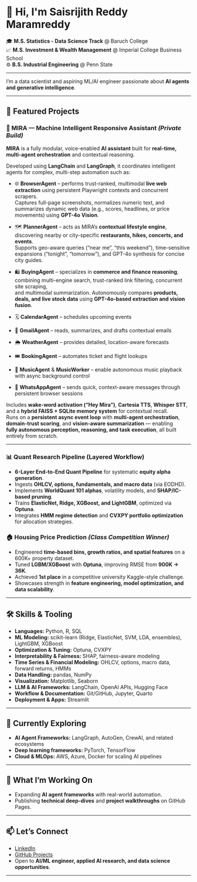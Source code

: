 # 👋 Hi, I'm Saisrijith Reddy Maramreddy

🎓 **M.S. Statistics - Data Science Track** @ Baruch College  
📈 **M.S. Investment & Wealth Management** @ Imperial College Business School  
⚙️ **B.S. Industrial Engineering** @ Penn State  

---

I’m a data scientist and aspiring ML/AI engineer passionate about **AI agents and generative intelligence**.

---

## 🚀 Featured Projects

### 🧠 MIRA — Machine Intelligent Responsive Assistant *(Private Build)*

**MIRA** is a fully modular, voice-enabled **AI assistant** built for **real-time, multi-agent orchestration** and contextual reasoning.  

Developed using **LangChain** and **LangGraph**, it coordinates intelligent agents for complex, multi-step automation such as:  

- 🌐 **BrowserAgent** – performs trust-ranked, multimodal **live web extraction** using persistent Playwright contexts and concurrent scrapers.  
  Captures full-page screenshots, normalizes numeric text, and summarizes dynamic web data (e.g., scores, headlines, or price movements) using **GPT-4o Vision**.  

- 🗺️ **PlannerAgent** – acts as MIRA’s **contextual lifestyle engine**, discovering nearby or city-specific **restaurants, hikes, concerts, and events**.  
  Supports geo-aware queries (“near me”, “this weekend”), time-sensitive expansions (“tonight”, “tomorrow”), and GPT-4o synthesis for concise city guides.  

- 🛍️ **BuyingAgent** – specializes in **commerce and finance reasoning**, combining multi-engine search, trust-ranked link filtering, concurrent site scraping,  
  and multimodal summarization. Autonomously compares **products, deals, and live stock data** using **GPT-4o-based extraction and vision fusion**.  

- 🗓️ **CalendarAgent** – schedules upcoming events  
- 📧 **GmailAgent** – reads, summarizes, and drafts contextual emails  
- 🌦️ **WeatherAgent** – provides detailed, location-aware forecasts  
- 🎟️ **BookingAgent** – automates ticket and flight lookups  
- 🎵 **MusicAgent** & **MusicWorker** – enable autonomous music playback with async background control  
- 💬 **WhatsAppAgent** – sends quick, context-aware messages through persistent browser sessions 

Includes **wake-word activation (“Hey Mira”)**, **Cartesia TTS**, **Whisper STT**, and a **hybrid FAISS + SQLite memory system** for contextual recall.  
Runs on a **persistent async event loop** with **multi-agent orchestration**, **domain-trust scoring**, and **vision-aware summarization** — enabling  
**fully autonomous perception, reasoning, and task execution**, all built entirely from scratch.  

---

### 📊 Quant Research Pipeline (Layered Workflow)
- **6-Layer End-to-End Quant Pipeline** for systematic **equity alpha generation**.  
- Ingests **OHLCV, options, fundamentals, and macro data** (via EODHD).  
- Implements **WorldQuant 101 alphas**, volatility models, and **SHAP/IC-based pruning**.  
- Trains **ElasticNet, Ridge, XGBoost, and LightGBM**, optimized via **Optuna**.  
- Integrates **HMM regime detection** and **CVXPY portfolio optimization** for allocation strategies.

### 🏠 Housing Price Prediction *(Class Competition Winner)*
- Engineered **time-based bins, growth ratios, and spatial features** on a 600K+ property dataset.  
- Tuned **LGBM/XGBoost** with **Optuna**, improving RMSE from **900K → 36K**.  
- Achieved **1st place** in a competitive university Kaggle-style challenge.  
- Showcases strength in **feature engineering, model optimization, and data scalability**.

---

## 🛠️ Skills & Tooling
- **Languages:** Python, R, SQL  
- **ML Modeling:** scikit-learn (Ridge, ElasticNet, SVM, LDA, ensembles), LightGBM, XGBoost  
- **Optimization & Tuning:** Optuna, CVXPY  
- **Interpretability & Fairness:** SHAP, fairness-aware modeling  
- **Time Series & Financial Modeling:** OHLCV, options, macro data, forward returns, HMMs  
- **Data Handling:** pandas, NumPy  
- **Visualization:** Matplotlib, Seaborn  
- **LLM & AI Frameworks:** LangChain, OpenAI APIs, Hugging Face  
- **Workflow & Documentation:** Git/GitHub, Jupyter, Quarto  
- **Deployment & Apps:** Streamlit

---

## 🌱 Currently Exploring
- **AI Agent Frameworks:** LangGraph, AutoGen, CrewAI, and related ecosystems  
- **Deep learning frameworks:** PyTorch, TensorFlow  
- **Cloud & MLOps:** AWS, Azure, Docker for scaling AI pipelines  
---

## 🌱 What I’m Working On

- Expanding **AI agent frameworks** with real-world automation.
- Publishing **technical deep-dives** and **project walkthroughs** on GitHub Pages.
---

## 📫 Let’s Connect

- [LinkedIn](https://www.linkedin.com/in/saisrijith)  
- [GitHub Projects](https://github.com/srijith-reddy)  
- Open to **AI/ML engineer, applied AI research, and data science opportunities**.
---
